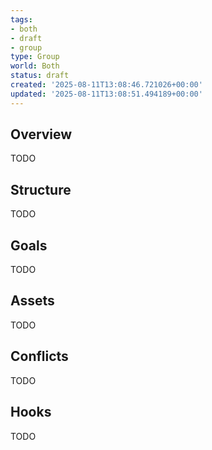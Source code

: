 ```yaml
---
tags:
- both
- draft
- group
type: Group
world: Both
status: draft
created: '2025-08-11T13:08:46.721026+00:00'
updated: '2025-08-11T13:08:51.494189+00:00'
---
```



## Overview

TODO
## Structure

TODO
## Goals

TODO
## Assets

TODO
## Conflicts

TODO
## Hooks

TODO
